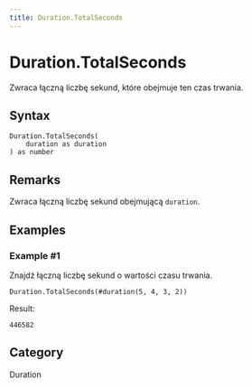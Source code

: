 ```yaml
---
title: Duration.TotalSeconds
---
```


# Duration.TotalSeconds


Zwraca łączną liczbę sekund, które obejmuje ten czas trwania.


## Syntax

```powerquery
Duration.TotalSeconds(
    duration as duration
) as number
```


## Remarks

Zwraca łączną liczbę sekund obejmującą <code>duration</code>.


## Examples

### Example #1 
Znajdź łączną liczbę sekund o wartości czasu trwania.
```powerquery
Duration.TotalSeconds(#duration(5, 4, 3, 2))
```

Result: 
```powerquery
446582
```




## Category
Duration
